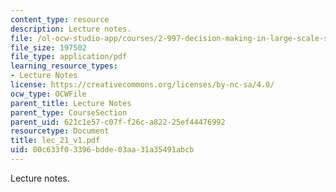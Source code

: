 ```yaml
---
content_type: resource
description: Lecture notes.
file: /ol-ocw-studio-app/courses/2-997-decision-making-in-large-scale-systems-spring-2004/00c633f03396bdde03aa31a35491abcb_lec_21_v1.pdf
file_size: 197502
file_type: application/pdf
learning_resource_types:
- Lecture Notes
license: https://creativecommons.org/licenses/by-nc-sa/4.0/
ocw_type: OCWFile
parent_title: Lecture Notes
parent_type: CourseSection
parent_uid: 621c1e57-c07f-f26c-a822-25ef44476992
resourcetype: Document
title: lec_21_v1.pdf
uid: 00c633f0-3396-bdde-03aa-31a35491abcb
---
```

Lecture notes.